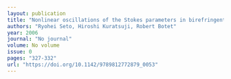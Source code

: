 ```yaml
---
layout: publication
title: "Nonlinear oscillations of the Stokes parameters in birefringent media"
authors: "Ryohei Seto, Hiroshi Kuratsuji, Robert Botet"
year: 2006
journal: "No journal"
volume: No volume
issue: 0
pages: "327-332"
url: "https://doi.org/10.1142/9789812772879_0053"
---
```

